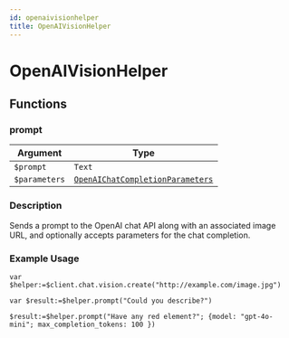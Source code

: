 ```yaml
---
id: openaivisionhelper
title: OpenAIVisionHelper
---
```


# OpenAIVisionHelper

## Functions

### prompt

| Argument     | Type                                         |
|--------------|----------------------------------------------|
| `$prompt`    | `Text`                                       |
| `$parameters`| [`OpenAIChatCompletionParameters`](OpenAIChatCompletionParameters.md)    |

### Description

Sends a prompt to the OpenAI chat API along with an associated image URL, and optionally accepts parameters for the chat completion.

### Example Usage

```4d
var $helper:=$client.chat.vision.create("http://example.com/image.jpg")

var $result:=$helper.prompt("Could you describe?")

$result:=$helper.prompt("Have any red element?"; {model: "gpt-4o-mini"; max_completion_tokens: 100 })
```